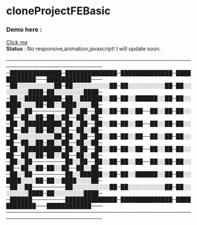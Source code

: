 # cloneProjectFEBasic
<h3>Demo here :</h3> <a href="https://vhnvohoainam.github.io/cloneProjectFEBasic/FoodD/" target="_top">Click me</a>
<br/>
<strong>Status</strong> : No responsive,animation,javascript! I will update soon.

────────────────────────────────────────────────────────────────────────────
─██████████████─██████████████─██████████████─████████████───████████████───
─██░░░░░░░░░░██─██░░░░░░░░░░██─██░░░░░░░░░░██─██░░░░░░░░████─██░░░░░░░░████─
─██░░██████████─██░░██████░░██─██░░██████░░██─██░░████░░░░██─██░░████░░░░██─
─██░░██─────────██░░██──██░░██─██░░██──██░░██─██░░██──██░░██─██░░██──██░░██─
─██░░██████████─██░░██──██░░██─██░░██──██░░██─██░░██──██░░██─██░░██──██░░██─
─██░░░░░░░░░░██─██░░██──██░░██─██░░██──██░░██─██░░██──██░░██─██░░██──██░░██─
─██░░██████████─██░░██──██░░██─██░░██──██░░██─██░░██──██░░██─██░░██──██░░██─
─██░░██─────────██░░██──██░░██─██░░██──██░░██─██░░██──██░░██─██░░██──██░░██─
─██░░██─────────██░░██████░░██─██░░██████░░██─██░░████░░░░██─██░░████░░░░██─
─██░░██─────────██░░░░░░░░░░██─██░░░░░░░░░░██─██░░░░░░░░████─██░░░░░░░░████─
─██████─────────██████████████─██████████████─████████████───████████████───
────────────────────────────────────────────────────────────────────────────

